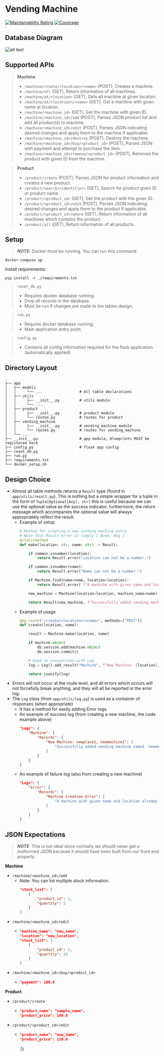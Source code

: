 # Vending Machine

[![Maintainability Rating](https://sonarcloud.io/api/project_badges/measure?project=TheGreatWaves_SWE-HW1&metric=sqale_rating)](https://sonarcloud.io/summary/new_code?id=TheGreatWaves_SWE-HW1)
[![Coverage](https://sonarcloud.io/api/project_badges/measure?project=TheGreatWaves_SWE-HW1&metric=coverage)](https://sonarcloud.io/summary/new_code?id=TheGreatWaves_SWE-HW1)

## Database Diagram
![alt text](https://github.com/TheGreatWaves/SWE-HW1/blob/db-and-openapi/resources/db-diagram.png)


## Supported APIs

> **Machine**
> - `/machine/create/<location>/<name>`           (POST), Creates a machine.
> - `/machine/all`                                (GET), Return information of all machines.
> - `/machine/at/<location>`                      (GET), Gets all machine at given location.
> - `/machine/at/<location>/<name>`               (GET), Get a machine with given name at location.
> - `/machine/<machine_id>`                       (GET), Get the machine with given ID.
> - `/machine/<machine_id>/add`                   (POST), Parses JSON product list and add all product(s) to machine.
> - `/machine/<machine_id>/edit`                  (POST), Parses JSON indicating desired changes and apply them to the machine if applicable.
> - `/machine/<machine_id>/destroy`               (POST), Destroy the machine.
> - `/machine/<machine_id>/buy/<product_id>`      (POST), Parses JSON with payment and attempt to purchase the item.
> - `/machine/<machine_id>/remove/<product_id>`   (POST), Removes the product with given ID from the machine.

> **Product**
> - `/product/create` (POST), Parses JSON for product information and creates a new product.
> - `/product/search/<identifier>` (GET), Search for product given ID or product name.
> - `/product/<product_id>` (GET), Get the product with the given ID.
> - `/product/<product_id>/edit` (POST), Parses JSON indicating desired changes and apply them to the product if applicable.
> - `/product/<product_id>/where` (GET), Return information of all machines which contains the product.
> - `/product/all` (GET), Return information of all products.

## Setup

> **_NOTE:_**  Docker must be running. You can run this command
```
docker-compose up
```

Install requirements:
```
pip install -r ./requirements.txt
```

> `reset_db.py`
> - Requires docker database running.
> - Drop all records in the database.
> - Must be run if changes are made to the tables design.

> `run.py`
> - Requres docker database running.
> - Main application entry point.

> `config.py`
> - Contains all config information required for the flask application (automatically applied)

## Directory Layout

```
.
├── app
│   ├── models
│   │     └── ...                 # All table declarations
│   ├── utils
│   │     ├── __init__.py         # utils module
│   │     └── ...
│   ├── product
│   │     ├── __init__.py         # product module
│   │     └── routes.py           # routes for product
│   ├── vending_machine
│   │     ├── __init__.py         # vending_machine module
│   │     └── routes.py           # routes for vending_machine
│   └── ...
├── __init__.py                   # app module, blueprints MUST be registered here
├── config.py                     # flask app config
├── reset_db.py
├── run.py
├── requirements.txt
└── docker_setup.sh
```

## Design Choice

- Almost all table methods returns a `Result` type (found in `app/utils/result.py`). This is nothing but a simple wrapper for a tuple in the form of `Tuple[Optional[Any], str]` this is useful because we can use the optional value as the success indicator, furthermore, the return message which accompanies the optional value will always appropriately reflect the result.
  - Example of setup
    ```python
    # Method for creating a new vending machine entry
    # Note that Result.error is simply [ None, msg ]
    @staticmethod
    def make(location: str, name: str) -> Result:

        if common.isnumber(location):
            return Result.error("Location can not be a number.")

        if common.isnumber(name):
            return Result.error("Name can not be a number.")

        if Machine.find(name=name, location=location):
            return Result.error( f"A machine with given name and location already exists. (Location: { location }, Name: { name })")

        new_machine = Machine(location=location, machine_name=name)

        return Result(new_machine, f"Successfully added vending machine named '{name}' at '{ location }'!")
    ```
  - Example of usage
    ```python
    @bp.route("/create/<location>/<name>", methods=["POST"])
    def create(location, name):

        result = Machine.make(location, name)

        if machine.object
            db.session.add(machine.object
            db.session.commit()

        # Used in conjunction with Log
        log = Log().add_result("Machine", f"New Machine: {location}, {name}", result, Machine.ERROR_CREATE_FAIL)

        return jsonify(log)
    ```
- Errors will not occur at the route level, and all errors which occurs will not forcefully break anything, and they will all be reported in the error log.
- The `Log` class (from `app/utils/log.py`) is used as a container of responses (when appropriate)
   - It has a method for easily adding Error logs.
   - An example of success log (from creating a new machine, the code example above)
     ```json
     "Logs": {
         "Machine": {
             "Records": {
                 "New Machine: newplace1, newmachine1": [
                     "Successfully added vending machine named 'newmachine1' at 'newplace1'!"
                 ]
             }
         }
     }
     ```
    - An example of failure log (also from creating a new machine)
      ```json
      "Logs": {
          "Error": {
              "Records": {
                  "Machine Creation Error": [
                      "A machine with given name and location already exists. (Location: newplace1, Name: newmachine1)"
                  ]
              }
          }
      }
      ```

## JSON Expectations

> _**NOTE**_: This is not ideal since normally we should never get a malformed JSON because it should have been built from our front end properly.

**Machine**
- `/machine/<machine_id>/add`
    - Note: You can list multiple stock information.
      ```JSON
      "stock_list": [
          {
              "product_id": 1,
              "quantity": 1
          }
      ]
      ```
- `/machine/<machine_id>/edit`
    - ```JSON
      "machine_name": "new_name",
      "location": "new_location",
      "stock_list": [
          {
              "product_id": 1,
              "quantity": 10
          }
      ]
      ```
- `/machine/<machine_id>/buy/<product_id>`
    - ```JSON
      "payment": 100.0
      ```

**Product**
- `/product/create`
    - ```JSON
      "product_name": "sample_name",
      "product_price": 100.0
      ```
- `/product/<product_id>/edit`
    - ```JSON
      "product_name": "new_name",
      "product_price": 120.0
      ```
      
      :))
